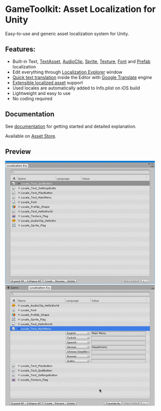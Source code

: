 # GameToolkit: Asset Localization for Unity
Easy-to-use and generic asset localization system for Unity.

## Features: 
* Built-in Text, [TextAsset](https://docs.unity3d.com/Manual/class-TextAsset.html), [AudioClip](https://docs.unity3d.com/Manual/class-AudioClip.html), [Sprite](https://docs.unity3d.com/Manual/Sprites.html), [Texture](https://docs.unity3d.com/ScriptReference/Texture.html), [Font](https://docs.unity3d.com/Manual/class-Font.html) and [Prefab](https://docs.unity3d.com/Manual/Prefabs.html) localization
* Edit everything through [Localization Explorer](../../wiki/Localization-Explorer) window
* [Quick text translation](../../wiki/Localization-Explorer#3-quick-translate-missing-locales) inside the Editor with [Google Translate](https://cloud.google.com/translate/) engine
* [Extensible localized asset](../../wiki/Scripting-Reference#extending-custom-localized-asset-behaviour) support
* Used locales are automatically added to Info.plist on iOS build
* Lightweight and easy to use
* No coding required

## Documentation
See [documentation](../../wiki) for getting started and detailed explanation.

Available on [Asset Store](http://u3d.as/XhJ).

## Preview

![Gif](/ReadMeImages/Preview.gif?raw=true "Preview") 
![Gif](/ReadMeImages/Translate.gif?raw=true "Quick Translate")
